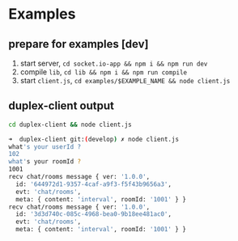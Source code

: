 # Examples

## prepare for examples [dev]

1. start server, `cd socket.io-app && npm i && npm run dev`
2. compile `lib`, `cd lib && npm i && npm run compile`
3. start `client.js`, `cd examples/$EXAMPLE_NAME && node client.js`

## duplex-client output

```sh
cd duplex-client && node client.js

➜  duplex-client git:(develop) ✗ node client.js
what's your userId ?
102
what's your roomId ?
1001
recv chat/rooms message { ver: '1.0.0',
  id: '644972d1-9357-4caf-a9f3-f5f43b9656a3',
  evt: 'chat/rooms',
  meta: { content: 'interval', roomId: '1001' } }
recv chat/rooms message { ver: '1.0.0',
  id: '3d3d740c-085c-4968-bea0-9b18ee481ac0',
  evt: 'chat/rooms',
  meta: { content: 'interval', roomId: '1001' } }
```